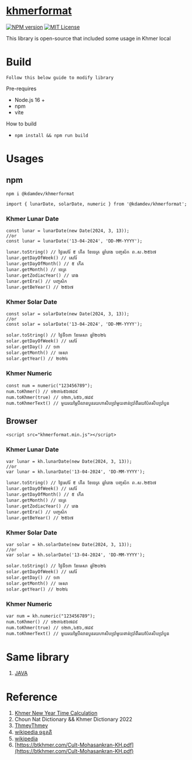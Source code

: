 # [khmerformat](https://github.com/kdamdev/khmerformat-js)

[![NPM version][npm-version-image]][npm-url]
[![MIT License][license-image]][license-url]

This library is open-source that included some usage in Khmer local

# Build
`Follow this below guide to modify library`

Pre-requires
* Node.js 16 +
* npm
* vite

How to build
* `npm install && npm run build`

# Usages
## npm
```
npm i @kdamdev/khmerformat
```

````
import { lunarDate, solarDate, numeric } from '@kdamdev/khmerformat';
````

###  Khmer Lunar Date
````
const lunar = lunarDate(new Date(2024, 3, 13));
//or
const lunar = lunarDate('13-04-2024', 'DD-MM-YYYY');

lunar.toString() // ថ្ងៃសៅរ៍ ៥ កើត ខែចេត្រ ឆ្នាំរោង បញ្ចស័ក ព.ស.២៥៦៧
lunar.getDayOfWeek() // សៅរ៍
lunar.getDayOfMonth() // ៥ កើត
lunar.getMonth() // ចេត្រ
lunar.getZodiacYear() // រោង
lunar.getEra() // បញ្ចស័ក
lunar.getBeYear() // ២៥៦៧
````
###  Khmer Solar Date
````
const solar = solarDate(new Date(2024, 3, 13));
//or
const solar = solarDate('13-04-2024', 'DD-MM-YYYY');

solar.toString() // ថ្ងៃទី១៣ ខែមេសា ឆ្នាំ២០២៤
solar.getDayOfWeek() // សៅរ៍
solar.getDay() // ១៣
solar.getMonth() // មេសា
solar.getYear() // ២០២៤
````
###  Khmer Numeric
````
const num = numeric("123456789");
num.toKhmer() // ១២៣៤៥៦៧៨៩
num.toKhmer(true) // ១២៣,៤៥៦,៧៨៩
num.toKhmerText() // មួយរយម្ភៃបីលានបួនរយហាសិបប្រាំមួយពាន់ប្រាំពីររយប៉ែតសិបប្រាំបួន
````
## Browser
````
<script src="khmerformat.min.js"></script>
````

###  Khmer Lunar Date
````
var lunar = kh.lunarDate(new Date(2024, 3, 13));
//or
var lunar = kh.lunarDate('13-04-2024', 'DD-MM-YYYY');

lunar.toString() // ថ្ងៃសៅរ៍ ៥ កើត ខែចេត្រ ឆ្នាំរោង បញ្ចស័ក ព.ស.២៥៦៧
lunar.getDayOfWeek() // សៅរ៍
lunar.getDayOfMonth() // ៥ កើត
lunar.getMonth() // ចេត្រ
lunar.getZodiacYear() // រោង
lunar.getEra() // បញ្ចស័ក
lunar.getBeYear() // ២៥៦៧
````
###  Khmer Solar Date
````
var solar = kh.solarDate(new Date(2024, 3, 13));
//or
var solar = kh.solarDate('13-04-2024', 'DD-MM-YYYY');

solar.toString() // ថ្ងៃទី១៣ ខែមេសា ឆ្នាំ២០២៤
solar.getDayOfWeek() // សៅរ៍
solar.getDay() // ១៣
solar.getMonth() // មេសា
solar.getYear() // ២០២៤
````
###  Khmer Numeric
````
var num = kh.numeric("123456789");
num.toKhmer() // ១២៣៤៥៦៧៨៩
num.toKhmer(true) // ១២៣,៤៥៦,៧៨៩
num.toKhmerText() // មួយរយម្ភៃបីលានបួនរយហាសិបប្រាំមួយពាន់ប្រាំពីររយប៉ែតសិបប្រាំបួន
````
#  Same library
1. [JAVA](https://github.com/kdamdev/khmerformat-java)

# Reference
1. [Khmer New Year Time Calculation](http://www.dahlina.com/education/khmer_new_year_time.html)
2. Choun Nat Dictionary && Khmer Dictionary 2022  
3. [ThmeyThmey](https://thmeythmey.com/?page=detail&id=59282)
4. [wikipedia ចន្ទគតិ](https://km.m.wikipedia.org/wiki/%E1%9E%85%E1%9E%93%E1%9F%92%E1%9E%91%E1%9E%82%E1%9E%8F%E1%9E%B7)
5. [wikipedia](https://km.wikipedia.org/wiki/%E1%9E%A2%E1%9E%B6%E1%9E%9F%E1%9E%B6%E1%9E%8D)
6. [https://btkhmer.com/Cult-Mohasankran-KH.pdf](https://btkhmer.com/Cult-Mohasankran-KH.pdf)


[license-image]: https://img.shields.io/badge/license-MIT-blue.svg?style=flat
[license-url]: LICENSE

[npm-url]: https://npmjs.org/package/@kdamdev/khmerformat
[npm-version-image]: https://img.shields.io/npm/v/%40kdamdev%2Fkhmerformat
